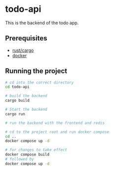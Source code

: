 # todo-api

This is the backend of the todo app.

## Prerequisites

- [rust/cargo](https://www.rust-lang.org/learn/get-started)
- [docker](https://www.docker.com/get-started/)


## Running the project

```bash
# cd into the correct directory
cd todo-api

# build the backend
cargo build

# Start the backend
cargo run

# run the backend with the frontend and redis

# cd to the project root and run docker compose
cd ..
docker compose up -d

# for changes to take effect 
docker compose build
# followed by
docker compose up -d
```